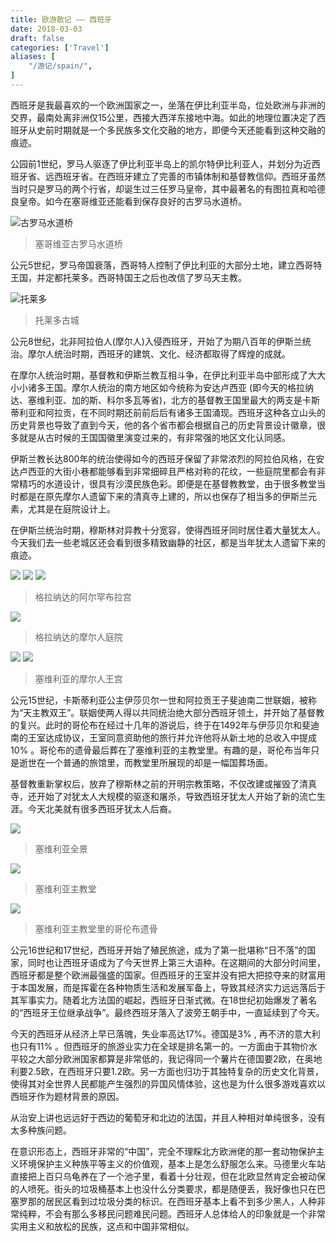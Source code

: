 ```yaml
---
title: 欧游散记 —— 西班牙
date: 2018-03-03
draft: false
categories: ['Travel']
aliases: [
    "/游记/spain/",
]
---
```


西班牙是我最喜欢的一个欧洲国家之一，坐落在伊比利亚半岛，位处欧洲与非洲的交界，最南处离非洲仅15公里，西接大西洋东接地中海。如此的地理位置决定了西班牙从史前时期就是一个多民族多文化交融的地方，即便今天还能看到这种交融的痕迹。

公园前1世纪，罗马人驱逐了伊比利亚半岛上的凯尔特伊比利亚人，并划分为近西班牙省、远西班牙省。在西班牙建立了完善的市镇体制和基督教信仰。西班牙虽然当时只是罗马的两个行省，却诞生过三任罗马皇帝，其中最著名的有图拉真和哈德良皇帝。如今在塞哥维亚还能看到保存良好的古罗马水道桥。

![古罗马水道桥](https://ik.imagekit.io/elsetech/blog/images/old-blog/1520026320.png?tr=w-1024)

> 塞哥维亚古罗马水道桥

公元5世纪，罗马帝国衰落，西哥特人控制了伊比利亚的大部分土地，建立西哥特王国，并定都托莱多。西哥特国王之后也改信了罗马天主教。

![托莱多](https://ik.imagekit.io/elsetech/blog/images/old-blog/1520026996.png?tr=w-1024)

> 托莱多古城

公元8世纪，北非阿拉伯人(摩尔人)入侵西班牙，开始了为期八百年的伊斯兰统治。摩尔人统治时期，西班牙的建筑、文化、经济都取得了辉煌的成就。

在摩尔人统治时期，基督教和伊斯兰教互相斗争，在伊比利亚半岛中部形成了大大小小诸多王国。摩尔人统治的南方地区如今统称为安达卢西亚 (即今天的格拉纳达、塞维利亚、加的斯、科尔多瓦等省)，北方的基督教王国里最大的两支是卡斯蒂利亚和阿拉贡，在不同时期还前前后后有诸多王国涌现。西班牙这种各立山头的历史背景也导致了直到今天，他的各个省市都会根据自己的历史背景设计徽章，很多就是从古时候的王国国徽里演变过来的，有非常强的地区文化认同感。

伊斯兰教长达800年的统治使得如今的西班牙保留了非常浓烈的阿拉伯风格，在安达卢西亚的大街小巷都能够看到非常细碎且严格对称的花纹，一些庭院里都会有非常精巧的水道设计，很具有沙漠民族色彩。即便是在基督教教堂，由于很多教堂当时都是在原先摩尔人遗留下来的清真寺上建的，所以也保存了相当多的伊斯兰元素，尤其是在庭院设计上。

在伊斯兰统治时期，穆斯林对异教十分宽容，使得西班牙同时居住着大量犹太人。今天我们去一些老城区还会看到很多精致幽静的社区，都是当年犹太人遗留下来的痕迹。

![](https://ik.imagekit.io/elsetech/blog/images/old-blog/1520027310.png?tr=w-1024)
![](https://ik.imagekit.io/elsetech/blog/images/old-blog/1520027376.png?tr=w-1024)
![](https://ik.imagekit.io/elsetech/blog/images/old-blog/1520027245.png?tr=w-1024)

> 格拉纳达的阿尔罕布拉宫

![](https://ik.imagekit.io/elsetech/blog/images/old-blog/1520027475.png?tr=w-1024)

> 格拉纳达的摩尔人庭院

![](https://ik.imagekit.io/elsetech/blog/images/old-blog/1520027588.png?tr=w-1024)
![](https://ik.imagekit.io/elsetech/blog/images/old-blog/1520027800.png?tr=w-1024)

> 塞维利亚的摩尔人王宫

公元15世纪，卡斯蒂利亚公主伊莎贝尔一世和阿拉贡王子斐迪南二世联姻，被称为“天主教双王”。联姻使两人得以共同统治绝大部分西班牙领土，并开始了基督教的复兴。此时的哥伦布在经过十几年的游说后，终于在1492年与伊莎贝尔和斐迪南的王室达成协议，王室同意资助他的旅行并允许他将从新土地的总收入中提成10% 。哥伦布的遗骨最后葬在了塞维利亚的主教堂里。有趣的是，哥伦布当年只是逝世在一个普通的旅馆里，而教堂里所展现的却是一幅国葬场面。

基督教重新掌权后，放弃了穆斯林之前的开明宗教策略，不仅改建或摧毁了清真寺，还开始了对犹太人大规模的驱逐和屠杀，导致西班牙犹太人开始了新的流亡生涯。今天北美就有很多西班牙犹太人后裔。


![](https://ik.imagekit.io/elsetech/blog/images/old-blog/1520028281.png?tr=w-1024)

> 塞维利亚全景

![](https://ik.imagekit.io/elsetech/blog/images/old-blog/1520028209.png?tr=w-1024)

> 塞维利亚主教堂

![](https://ik.imagekit.io/elsetech/blog/images/old-blog/1520027989.png?tr=w-1024)

> 塞维利亚主教堂里的哥伦布遗骨

公元16世纪和17世纪，西班牙开始了殖民旅途，成为了第一批堪称“日不落”的国家，同时也让西班牙语成为了今天世界上第三大语种。在这期间的大部分时间里，西班牙都是整个欧洲最强盛的国家。但西班牙的王室并没有把大把掠夺来的财富用于本国发展，而是挥霍在各种物质生活和发展军备上，导致其经济实力远远落后于其军事实力。随着北方法国的崛起，西班牙日渐式微。在18世纪初始爆发了著名的“西班牙王位继承战争”。最终西班牙落入了波旁王朝手中，一直延续到了今天。

今天的西班牙从经济上早已落魄，失业率高达17%。德国是3% , 再不济的意大利也只有11% 。但西班牙的旅游业实力在全球是排名第一的。一方面由于其物价水平较之大部分欧洲国家都算是非常低的，我记得同一个薯片在德国要2欧，在奥地利要2.5欧，在西班牙只要1.2欧。另一方面也归功于其独特复杂的历史文化背景，使得其对全世界人民都能产生强烈的异国风情体验，这也是为什么很多游戏喜欢以西班牙作为题材背景的原因。

从治安上讲也远远好于西边的葡萄牙和北边的法国，并且人种相对单纯很多，没有太多种族问题。

在意识形态上，西班牙非常的“中国”，完全不理睬北方欧洲佬的那一套动物保护主义环境保护主义种族平等主义的价值观，基本上是怎么舒服怎么来。马德里火车站直接把上百只乌龟养在了一个池子里，看着十分壮观，但在北欧显然肯定会被动保的人喷死。街头的垃圾桶基本上也没什么分类要求，都是随便丢，我好像也只在巴塞罗那的居民区看到过垃圾分类的标识。在西班牙基本上看不到多少黑人，人种非常纯粹，不会有那么多移民问题难民问题。西班牙人总体给人的印象就是一个非常实用主义和放松的民族，这点和中国非常相似。
